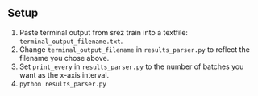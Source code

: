 ## Setup

1. Paste terminal output from srez train into a textfile: `terminal_output_filename.txt`.
2. Change `terminal_output_filename` in `results_parser.py` to reflect the filename you chose above.
3. Set `print_every` in `results_parser.py` to the number of batches you want as the x-axis interval.
4. `python results_parser.py`